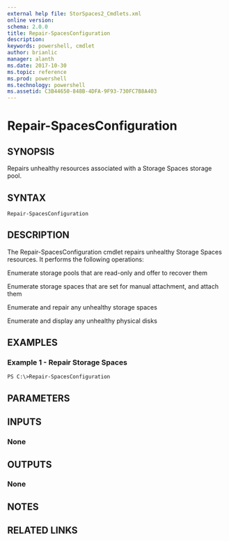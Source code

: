 ```yaml
---
external help file: StorSpaces2_Cmdlets.xml
online version: 
schema: 2.0.0
title: Repair-SpacesConfiguration
description: 
keywords: powershell, cmdlet
author: brianlic
manager: alanth
ms.date: 2017-10-30
ms.topic: reference
ms.prod: powershell
ms.technology: powershell
ms.assetid: C3B44650-848B-4DFA-9F93-730FC7B8A403
---
```


# Repair-SpacesConfiguration

## SYNOPSIS
Repairs unhealthy resources associated with a Storage Spaces storage pool.

## SYNTAX

```
Repair-SpacesConfiguration
```

## DESCRIPTION
The Repair-SpacesConfiguration cmdlet repairs unhealthy Storage Spaces resources.
It performs the following operations:

Enumerate storage pools that are read-only and offer to recover them

Enumerate storage spaces that are set for manual attachment, and attach them

Enumerate and repair any unhealthy storage spaces

Enumerate and display any unhealthy physical disks

## EXAMPLES

### Example 1 - Repair Storage Spaces
```
PS C:\>Repair-SpacesConfiguration
```

## PARAMETERS

## INPUTS

### None

## OUTPUTS

### None

## NOTES

## RELATED LINKS

